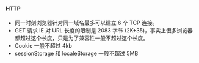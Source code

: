 <!--
 * @Author: Shu Binqi
 * @Date: 2023-02-27 22:42:15
 * @LastEditors: Shu Binqi
 * @LastEditTime: 2023-03-02 09:03:53
 * @Description: 碎碎的知识碎碎念（零碎知识）
 * @Version: 1.0.0
 * @FilePath: \interviewQuestions\Chinese\碎碎念.md
-->

#### HTTP

- 同一时刻浏览器针对同一域名最多可以建立 6 个 TCP 连接。
- GET 请求 IE 对 URL 长度的限制是 2083 字节 (2K+35)，事实上很多浏览器都超过这个长度，只是为了兼容性一般不超过这个长度。
- Cookie 一般不超过 4kb
- sessionStorage 和 localeStorage 一般不超过 5MB
